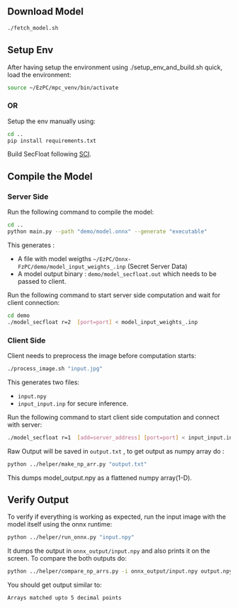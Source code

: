 ## Download Model
```bash
./fetch_model.sh 
```

## Setup Env
After having setup the environment using ./setup_env_and_build.sh quick, load the environment:
```bash
source ~/EzPC/mpc_venv/bin/activate
```
### OR
Setup the env manually using:
```bash
cd ..
pip install requirements.txt
```
Build SecFloat following [SCI](https://github.com/mpc-msri/EzPC/blob/onnx-fzpc/SCI/README.md).
## Compile the Model
### Server Side
Run the following command to compile the model:
```bash
cd ..
python main.py --path "demo/model.onnx" --generate "executable"
```
This generates :
- A file with model weigths `~/EzPC/Onnx-FzPC/demo/model_input_weights_.inp` (Secret Server Data) 
- A model output binary : `demo/model_secfloat.out` which needs to be passed to client.

Run the following command to start server side computation and wait for client connection:
```bash
cd demo
./model_secfloat r=2  [port=port] < model_input_weights_.inp
```

### Client Side

Client needs to preprocess the image before computation starts:
```bash
./process_image.sh "input.jpg"
```
This generates two files:
- `input.npy` 
- `input_input.inp` for secure inference.

Run the following command to start client side computation and connect with server:
```bash
./model_secfloat r=1  [add=server_address] [port=port] < input_input.inp  > output.txt
```
Raw Output will be saved in `output.txt` , to get output as numpy array do : 
```bash
python ../helper/make_np_arr.py "output.txt"
```
This dumps model_output.npy as a flattened numpy array(1-D).

## Verify Output
To verify if everything is working as expected, run the input image with the model itself using the onnx runtime:
```bash
python ../helper/run_onnx.py "input.npy"
```
It dumps the output in `onnx_output/input.npy` and also prints it on the screen. To compare the both outputs do:
```bash
python ../helper/compare_np_arrs.py -i onnx_output/input.npy output.npy
```
You should get output similar to:
```bash
Arrays matched upto 5 decimal points
```
